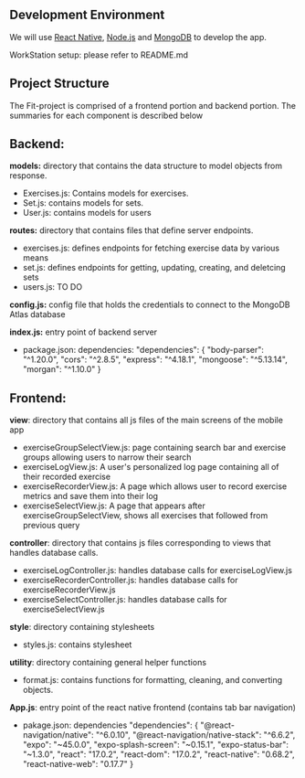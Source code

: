 ## Development Environment

We will use [React Native](https://reactnative.dev/), [Node.js](https://nodejs.org/en/) and [MongoDB](https://www.mongodb.com/) to develop the app.

WorkStation setup: please refer to README.md

## Project Structure

The Fit-project is comprised of a frontend portion and backend portion. The summaries for each component is described below

## Backend:
**models:** directory that contains the data structure to model objects from response.

* Exercises.js: Contains models for exercises.
* Set.js: contains models for sets.
* User.js: contains models for users

**routes:** directory that contains files that define server endpoints.

* exercises.js: defines endpoints for fetching exercise data by various means
* set.js: defines endpoints for getting, updating, creating, and deletcing sets
* users.js: TO DO

**config.js:** config file that holds the credentials to connect to the MongoDB Atlas database

**index.js:** entry point of backend server

* package.json: dependencies: 
"dependencies": {
    "body-parser": "^1.20.0",
    "cors": "^2.8.5",
    "express": "^4.18.1",
    "mongoose": "^5.13.14",
    "morgan": "^1.10.0"
 }

## Frontend:
**view**: directory that contains all js files of the main screens of the mobile app

* exerciseGroupSelectView.js: page containing search bar and exercise groups allowing users to narrow their search
* exerciseLogView.js: A user's personalized log page containing all of their recorded exercise
* exerciseRecorderView.js: A page which allows user to record exercise metrics and save them into their log
* exerciseSelectView.js: A page that appears after exerciseGroupSelectView, shows all exercises that followed from previous query

**controller**: directory that contains js files corresponding to views that handles database calls.

* exerciseLogController.js: handles database calls for exerciseLogView.js
* exerciseRecorderController.js: handles database calls for exerciseRecorderView.js
* exerciseSelectController.js: handles database calls for exerciseSelectView.js

**style**: directory containing stylesheets

* styles.js: contains stylesheet

**utility**: directory containing general helper functions

* format.js: contains functions for formatting, cleaning, and converting objects.

**App.js**: entry point of the react native frontend (contains tab bar navigation)

* pakage.json: dependencies
 "dependencies": {
    "@react-navigation/native": "^6.0.10",
    "@react-navigation/native-stack": "^6.6.2",
    "expo": "~45.0.0",
    "expo-splash-screen": "~0.15.1",
    "expo-status-bar": "~1.3.0",
    "react": "17.0.2",
    "react-dom": "17.0.2",
    "react-native": "0.68.2",
    "react-native-web": "0.17.7"
 }
